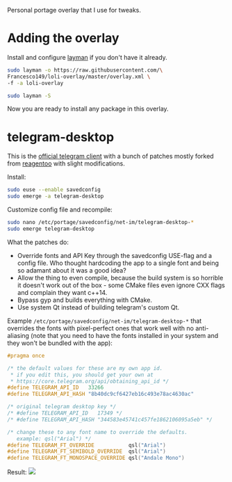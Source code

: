 Personal portage overlay that I use for tweaks.

# Adding the overlay
Install and configure [layman](https://wiki.gentoo.org/wiki/Layman)
if you don't have it already.

```bash
sudo layman -o https://raw.githubusercontent.com/\
Francesco149/loli-overlay/master/overlay.xml \
-f -a loli-overlay

sudo layman -S
```

Now you are ready to install any package in this overlay.

# telegram-desktop
This is the [official telegram client](
https://github.com/telegramdesktop/tdesktop) with a bunch of
patches mostly forked from [reagentoo](
https://data.gpo.zugaina.org/reagentoo/net-im/telegram-desktop/)
with slight modifications.

Install:

```bash
sudo euse --enable savedconfig
sudo emerge -a telegram-desktop
```

Customize config file and recompile:
```bash
sudo nano /etc/portage/savedconfig/net-im/telegram-desktop-*
sudo emerge telegram-desktop
```

What the patches do:
* Override fonts and API Key through the savedconfig USE-flag and a
  config file. Who thought hardcoding the app to a single font and
  being so adamant about it was a good idea?
* Allow the thing to even compile, because the build system is so
  horrible it doesn't work out of the box - some CMake files even
  ignore CXX flags and complain they want c++14.
* Bypass gyp and builds everything with CMake.
* Use system Qt instead of building telegram's custom Qt.

Example ```/etc/portage/savedconfig/net-im/telegram-desktop-*```
that overrides the fonts with pixel-perfect ones that work well
with no anti-aliasing (note that you need to have the fonts
installed in your system and they won't be bundled with the app):

```cpp
#pragma once

/* the default values for these are my own app id.
 * if you edit this, you should get your own at
 * https://core.telegram.org/api/obtaining_api_id */
#define TELEGRAM_API_ID   33266
#define TELEGRAM_API_HASH "8b40dc9cf6427eb16c493e78ac4630ac"

/* original telegram desktop key */
/* #define TELEGRAM_API_ID   17349 */
/* #define TELEGRAM_API_HASH "344583e45741c457fe1862106095a5eb" */

/* change these to any font name to override the defaults.
   example: qsl("Arial") */
#define TELEGRAM_FT_OVERRIDE           qsl("Arial")
#define TELEGRAM_FT_SEMIBOLD_OVERRIDE  qsl("Arial")
#define TELEGRAM_FT_MONOSPACE_OVERRIDE qsl("Andale Mono")
```

Result:
![](http://hnng.moe/f/RwZ)
